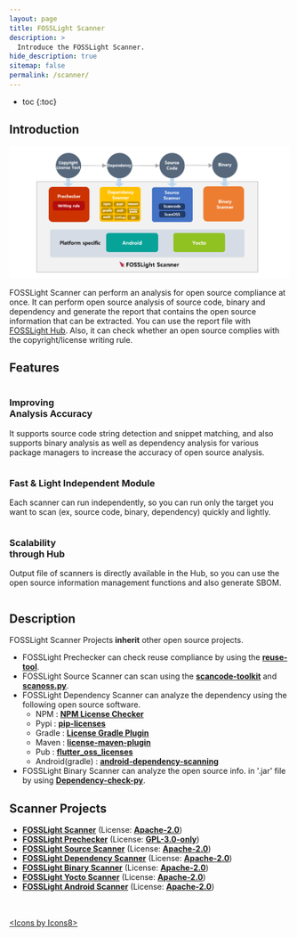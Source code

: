 ```yaml
---
layout: page
title: FOSSLight Scanner
description: >
  Introduce the FOSSLight Scanner.
hide_description: true
sitemap: false
permalink: /scanner/
---
```


* toc
{:toc}

## Introduction

![](../assets/img/fosslight_scanner.png)

FOSSLight Scanner can perform an analysis for open source compliance at once. It can perform open source analysis of source code, binary and dependency and generate the report that contains the open source information that can be extracted. You can use the report file with [FOSSLight Hub](/fosslight). Also, it can check whether an open source complies with the copyright/license writing rule.

## Features
<div class="row">
  <div class="column">
    <div class="feature_card">
      <div class="icon-wrapper">
        <i class="fa-solid fa-magnifying-glass"></i>
      </div>
      <h3>Improving<br>Analysis Accuracy</h3>
      <div class="feature_content">
        <p>It supports source code string detection and snippet matching, and also supports binary analysis as well as dependency analysis for various package managers to increase the accuracy of open source analysis.
        </p>
      </div>
    </div>
  </div>
  <div class="column">
    <div class="feature_card">
      <div class="icon-wrapper">
        <i class="fas fa-gears"></i>
      </div>
      <h3>Fast & Light Independent Module</h3>
      <div class="feature_content">
        <p>Each scanner can run independently, so you can run only the target you want to scan (ex, source code, binary, dependency) quickly and lightly.</p>
      </div>
    </div>
  </div>
  <div class="column">
    <div class="feature_card">
      <div class="icon-wrapper">
        <i class="fa-solid fa-share-nodes"></i>
      </div>
      <h3>Scalability<br>through Hub</h3>
      <div class="feature_content">
        <p>Output file of scanners is directly available in the Hub, so you can use the open source information management functions and also generate SBOM.</p>
      </div>
    </div>
  </div>
</div>

## Description

FOSSLight Scanner Projects **inherit** other open source projects.

- FOSSLight Prechecker can check reuse compliance by using the **[reuse-tool](https://github.com/fsfe/reuse-tool)**.
- FOSSLight Source Scanner can scan using the **[scancode-toolkit](https://github.com/nexB/scancode-toolkit)** and **[scanoss.py](https://github.com/scanoss/scanoss.py)**.
- FOSSLight Dependency Scanner can analyze the dependency using the following open source software.
  - NPM : **[NPM License Checker](https://github.com/davglass/license-checker)**
  - Pypi : **[pip-licenses](https://github.com/raimon49/pip-licenses)**
  - Gradle : **[License Gradle Plugin](https://github.com/hierynomus/license-gradle-plugin)**
  - Maven : **[license-maven-plugin](https://github.com/mojohaus/license-maven-plugin)**
  - Pub : **[flutter_oss_licenses](https://github.com/espresso3389/flutter_oss_licenses)**
  - Android(gradle) : **[android-dependency-scanning](https://github.com/fosslight/android-dependency-scanning)**
- FOSSLight Binary Scanner can analyze the open source info. in '.jar' file by using **[Dependency-check-py](https://github.com/jhermann/dependency-check-py)**.

## Scanner Projects

- [**FOSSLight Scanner**](https://github.com/fosslight/fosslight_scanner) (License: [**Apache-2.0**](https://github.com/fosslight/fosslight_scanner/blob/main/LICENSE))
- [**FOSSLight Prechecker**](https://github.com/fosslight/fosslight_prechecker) (License: [**GPL-3.0-only**](https://github.com/fosslight/fosslight_prechecker/tree/main/LICENSES))
- [**FOSSLight Source Scanner**](https://github.com/fosslight/fosslight_source_scanner) (License: [**Apache-2.0**](https://github.com/fosslight/fosslight_source_scanner/blob/main/LICENSE))
- [**FOSSLight Dependency Scanner**](https://github.com/fosslight/fosslight_dependency_scanner) (License: [**Apache-2.0**](https://github.com/fosslight/fosslight_dependency_scanner/blob/main/LICENSE))
- [**FOSSLight Binary Scanner**](https://github.com/fosslight/fosslight_binary_scanner) (License: [**Apache-2.0**](https://github.com/fosslight/fosslight_binary_scanner/blob/main/LICENSE))
- [**FOSSLight Yocto Scanner**](https://github.com/fosslight/fosslight_yocto_scanner) (License: [**Apache-2.0**](https://github.com/fosslight/fosslight_yocto_scanner/blob/main/LICENSE))
- [**FOSSLight Android Scanner**](https://github.com/fosslight/fosslight_android_scanner) (License: [**Apache-2.0**](https://github.com/fosslight/fosslight_android_scanner/blob/main/LICENSE))

<br/>
<br/>
<div class="right"><a href="https://icons8.com/icon">&lt;Icons by Icons8&gt;</a></div>
